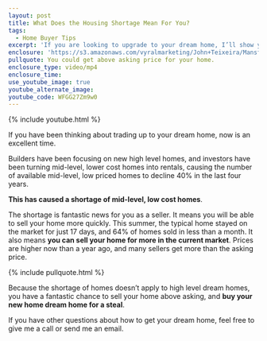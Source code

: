 ```yaml
---
layout: post
title: What Does the Housing Shortage Mean For You?
tags:
  - Home Buyer Tips
excerpt: 'If you are looking to upgrade to your dream home, I’ll show you how to make the housing shortage work to your advantage.'
enclosure: 'https://s3.amazonaws.com/vyralmarketing/John+Teixeira/Mansfield+Real+Estate+Agent+Housing+Shortages.mp4'
pullquote: You could get above asking price for your home.
enclosure_type: video/mp4
enclosure_time:
use_youtube_image: true
youtube_alternate_image:
youtube_code: WFGG27Zm9w0
---
```



{% include youtube.html %}

If you have been thinking about trading up to your dream home, now is an excellent time.&nbsp;

Builders have been focusing on new high level homes, and investors have been turning mid-level, lower cost homes into rentals, causing the number of available mid-level, low priced homes to decline 40% in the last four years.&nbsp;

**This has caused a shortage of mid-level, low cost homes**.&nbsp;

The shortage is fantastic news for you as a seller. It means you will be able to sell your home more quickly. This summer, the typical home stayed on the market for just 17 days, and 64% of homes sold in less than a month. It also means **you can sell your home for more in the current market**. Prices are higher now than a year ago, and many sellers get more than the asking price.&nbsp;

{% include pullquote.html %}

Because the shortage of homes doesn’t apply to high level dream homes, you have a fantastic chance to sell your home above asking, and **buy your new home dream home for a steal**.&nbsp;

If you have other questions about how to get your dream home, feel free to give me a call or send me an email.